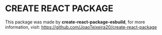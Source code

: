 # CREATE REACT PACKAGE

This package was made by **create-react-package-esbuild**, for more information, visit:
https://github.com/JoaoTeixeira20/create-react-package